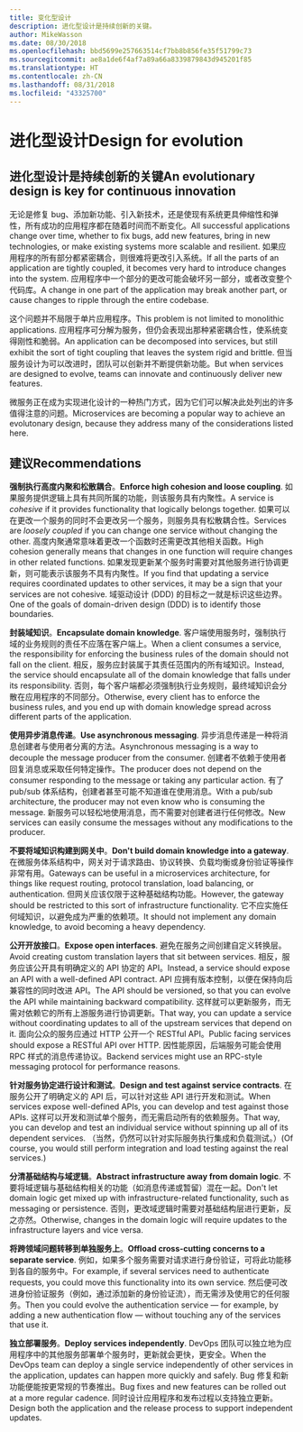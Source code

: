 ```yaml
---
title: 变化型设计
description: 进化型设计是持续创新的关键。
author: MikeWasson
ms.date: 08/30/2018
ms.openlocfilehash: bbd5699e257663514cf7bb8b856fe35f51799c73
ms.sourcegitcommit: ae8a1de6f4af7a89a66a8339879843d945201f85
ms.translationtype: HT
ms.contentlocale: zh-CN
ms.lasthandoff: 08/31/2018
ms.locfileid: "43325700"
---
```

# <a name="design-for-evolution"></a><span data-ttu-id="f8099-103">进化型设计</span><span class="sxs-lookup"><span data-stu-id="f8099-103">Design for evolution</span></span>

## <a name="an-evolutionary-design-is-key-for-continuous-innovation"></a><span data-ttu-id="f8099-104">进化型设计是持续创新的关键</span><span class="sxs-lookup"><span data-stu-id="f8099-104">An evolutionary design is key for continuous innovation</span></span>

<span data-ttu-id="f8099-105">无论是修复 bug、添加新功能、引入新技术，还是使现有系统更具伸缩性和弹性，所有成功的应用程序都在随着时间而不断变化。</span><span class="sxs-lookup"><span data-stu-id="f8099-105">All successful applications change over time, whether to fix bugs, add new features, bring in new technologies, or make existing systems more scalable and resilient.</span></span> <span data-ttu-id="f8099-106">如果应用程序的所有部分都紧密耦合，则很难将更改引入系统。</span><span class="sxs-lookup"><span data-stu-id="f8099-106">If all the parts of an application are tightly coupled, it becomes very hard to introduce changes into the system.</span></span> <span data-ttu-id="f8099-107">应用程序中一个部分的更改可能会破坏另一部分，或者改变整个代码库。</span><span class="sxs-lookup"><span data-stu-id="f8099-107">A change in one part of the application may break another part, or cause changes to ripple through the entire codebase.</span></span>

<span data-ttu-id="f8099-108">这个问题并不局限于单片应用程序。</span><span class="sxs-lookup"><span data-stu-id="f8099-108">This problem is not limited to monolithic applications.</span></span> <span data-ttu-id="f8099-109">应用程序可分解为服务，但仍会表现出那种紧密耦合性，使系统变得刚性和脆弱。</span><span class="sxs-lookup"><span data-stu-id="f8099-109">An application can be decomposed into services, but still exhibit the sort of tight coupling that leaves the system rigid and brittle.</span></span> <span data-ttu-id="f8099-110">但当服务设计为可以改进时，团队可以创新并不断提供新功能。</span><span class="sxs-lookup"><span data-stu-id="f8099-110">But when services are designed to evolve, teams can innovate and continuously deliver new features.</span></span> 

<span data-ttu-id="f8099-111">微服务正在成为实现进化设计的一种热门方式，因为它们可以解决此处列出的许多值得注意的问题。</span><span class="sxs-lookup"><span data-stu-id="f8099-111">Microservices are becoming a popular way to achieve an evolutonary design, because they address many of the considerations listed here.</span></span>

## <a name="recommendations"></a><span data-ttu-id="f8099-112">建议</span><span class="sxs-lookup"><span data-stu-id="f8099-112">Recommendations</span></span>

<span data-ttu-id="f8099-113">**强制执行高度内聚和松散耦合**。</span><span class="sxs-lookup"><span data-stu-id="f8099-113">**Enforce high cohesion and loose coupling**.</span></span> <span data-ttu-id="f8099-114">如果服务提供逻辑上具有共同所属的功能，则该服务具有内聚性。</span><span class="sxs-lookup"><span data-stu-id="f8099-114">A service is *cohesive* if it provides functionality that logically belongs together.</span></span> <span data-ttu-id="f8099-115">如果可以在更改一个服务的同时不会更改另一个服务，则服务具有松散耦合性。</span><span class="sxs-lookup"><span data-stu-id="f8099-115">Services are *loosely coupled* if you can change one service without changing the other.</span></span> <span data-ttu-id="f8099-116">高度内聚通常意味着更改一个函数时还需更改其他相关函数。</span><span class="sxs-lookup"><span data-stu-id="f8099-116">High cohesion generally means that changes in one function will require changes in other related functions.</span></span> <span data-ttu-id="f8099-117">如果发现更新某个服务时需要对其他服务进行协调更新，则可能表示该服务不具有内聚性。</span><span class="sxs-lookup"><span data-stu-id="f8099-117">If you find that updating a service requires coordinated updates to other services, it may be a sign that your services are not cohesive.</span></span> <span data-ttu-id="f8099-118">域驱动设计 (DDD) 的目标之一就是标识这些边界。</span><span class="sxs-lookup"><span data-stu-id="f8099-118">One of the goals of domain-driven design (DDD) is to identify those boundaries.</span></span>

<span data-ttu-id="f8099-119">**封装域知识**。</span><span class="sxs-lookup"><span data-stu-id="f8099-119">**Encapsulate domain knowledge**.</span></span> <span data-ttu-id="f8099-120">客户端使用服务时，强制执行域的业务规则的责任不应落在客户端上。</span><span class="sxs-lookup"><span data-stu-id="f8099-120">When a client consumes a service, the responsibility for enforcing the business rules of the domain should not fall on the client.</span></span> <span data-ttu-id="f8099-121">相反，服务应封装属于其责任范围内的所有域知识。</span><span class="sxs-lookup"><span data-stu-id="f8099-121">Instead, the service should encapsulate all of the domain knowledge that falls under its responsibility.</span></span> <span data-ttu-id="f8099-122">否则，每个客户端都必须强制执行业务规则，最终域知识会分散在应用程序的不同部分。</span><span class="sxs-lookup"><span data-stu-id="f8099-122">Otherwise, every client has to enforce the business rules, and you end up with domain knowledge spread across different parts of the application.</span></span> 

<span data-ttu-id="f8099-123">**使用异步消息传递**。</span><span class="sxs-lookup"><span data-stu-id="f8099-123">**Use asynchronous messaging**.</span></span> <span data-ttu-id="f8099-124">异步消息传递是一种将消息创建者与使用者分离的方法。</span><span class="sxs-lookup"><span data-stu-id="f8099-124">Asynchronous messaging is a way to decouple the message producer from the consumer.</span></span> <span data-ttu-id="f8099-125">创建者不依赖于使用者回复消息或采取任何特定操作。</span><span class="sxs-lookup"><span data-stu-id="f8099-125">The producer does not depend on the consumer responding to the message or taking any particular action.</span></span> <span data-ttu-id="f8099-126">有了 pub/sub 体系结构，创建者甚至可能不知道谁在使用消息。</span><span class="sxs-lookup"><span data-stu-id="f8099-126">With a pub/sub architecture, the producer may not even know who is consuming the message.</span></span> <span data-ttu-id="f8099-127">新服务可以轻松地使用消息，而不需要对创建者进行任何修改。</span><span class="sxs-lookup"><span data-stu-id="f8099-127">New services can easily consume the messages without any modifications to the producer.</span></span>

<span data-ttu-id="f8099-128">**不要将域知识构建到网关中**。</span><span class="sxs-lookup"><span data-stu-id="f8099-128">**Don't build domain knowledge into a gateway**.</span></span> <span data-ttu-id="f8099-129">在微服务体系结构中，网关对于请求路由、协议转换、负载均衡或身份验证等操作非常有用。</span><span class="sxs-lookup"><span data-stu-id="f8099-129">Gateways can be useful in a microservices architecture, for things like request routing, protocol translation, load balancing, or authentication.</span></span> <span data-ttu-id="f8099-130">但网关应该仅限于这种基础结构功能。</span><span class="sxs-lookup"><span data-stu-id="f8099-130">However, the gateway should be restricted to this sort of infrastructure functionality.</span></span> <span data-ttu-id="f8099-131">它不应实施任何域知识，以避免成为严重的依赖项。</span><span class="sxs-lookup"><span data-stu-id="f8099-131">It should not implement any domain knowledge, to avoid becoming a heavy dependency.</span></span>

<span data-ttu-id="f8099-132">**公开开放接口**。</span><span class="sxs-lookup"><span data-stu-id="f8099-132">**Expose open interfaces**.</span></span> <span data-ttu-id="f8099-133">避免在服务之间创建自定义转换层。</span><span class="sxs-lookup"><span data-stu-id="f8099-133">Avoid creating custom translation layers that sit between services.</span></span> <span data-ttu-id="f8099-134">相反，服务应该公开具有明确定义的 API 协定的 API。</span><span class="sxs-lookup"><span data-stu-id="f8099-134">Instead, a service should expose an API with a well-defined API contract.</span></span> <span data-ttu-id="f8099-135">API 应拥有版本控制，以便在保持向后兼容性的同时改进 API。</span><span class="sxs-lookup"><span data-stu-id="f8099-135">The API should be versioned, so that you can evolve the API while maintaining backward compatibility.</span></span> <span data-ttu-id="f8099-136">这样就可以更新服务，而无需对依赖它的所有上游服务进行协调更新。</span><span class="sxs-lookup"><span data-stu-id="f8099-136">That way, you can update a service without coordinating updates to all of the upstream services that depend on it.</span></span> <span data-ttu-id="f8099-137">面向公众的服务应通过 HTTP 公开一个 RESTful API。</span><span class="sxs-lookup"><span data-stu-id="f8099-137">Public facing services should expose a RESTful API over HTTP.</span></span> <span data-ttu-id="f8099-138">因性能原因，后端服务可能会使用 RPC 样式的消息传递协议。</span><span class="sxs-lookup"><span data-stu-id="f8099-138">Backend services might use an RPC-style messaging protocol for performance reasons.</span></span> 

<span data-ttu-id="f8099-139">**针对服务协定进行设计和测试**。</span><span class="sxs-lookup"><span data-stu-id="f8099-139">**Design and test against service contracts**.</span></span> <span data-ttu-id="f8099-140">在服务公开了明确定义的 API 后，可以针对这些 API 进行开发和测试。</span><span class="sxs-lookup"><span data-stu-id="f8099-140">When services expose well-defined APIs, you can develop and test against those APIs.</span></span> <span data-ttu-id="f8099-141">这样可以开发和测试单个服务，而无需启动所有的依赖服务。</span><span class="sxs-lookup"><span data-stu-id="f8099-141">That way, you can develop and test an individual service without spinning up all of its dependent services.</span></span> <span data-ttu-id="f8099-142">（当然，仍然可以针对实际服务执行集成和负载测试。）</span><span class="sxs-lookup"><span data-stu-id="f8099-142">(Of course, you would still perform integration and load testing against the real services.)</span></span>

<span data-ttu-id="f8099-143">**分清基础结构与域逻辑**。</span><span class="sxs-lookup"><span data-stu-id="f8099-143">**Abstract infrastructure away from domain logic**.</span></span> <span data-ttu-id="f8099-144">不要将域逻辑与基础结构相关的功能（如消息传递或暂留）混在一起。</span><span class="sxs-lookup"><span data-stu-id="f8099-144">Don't let domain logic get mixed up with infrastructure-related functionality, such as messaging or persistence.</span></span> <span data-ttu-id="f8099-145">否则，更改域逻辑时需要对基础结构层进行更新，反之亦然。</span><span class="sxs-lookup"><span data-stu-id="f8099-145">Otherwise, changes in the domain logic will require updates to the infrastructure layers and vice versa.</span></span> 

<span data-ttu-id="f8099-146">**将跨领域问题转移到单独服务上**。</span><span class="sxs-lookup"><span data-stu-id="f8099-146">**Offload cross-cutting concerns to a separate service**.</span></span> <span data-ttu-id="f8099-147">例如，如果多个服务需要对请求进行身份验证，可将此功能移到各自的服务中。</span><span class="sxs-lookup"><span data-stu-id="f8099-147">For example, if several services need to authenticate requests, you could move this functionality into its own service.</span></span> <span data-ttu-id="f8099-148">然后便可改进身份验证服务（例如，通过添加新的身份验证流），而无需涉及使用它的任何服务。</span><span class="sxs-lookup"><span data-stu-id="f8099-148">Then you could evolve the authentication service &mdash; for example, by adding a new authentication flow &mdash; without touching any of the services that use it.</span></span>

<span data-ttu-id="f8099-149">**独立部署服务**。</span><span class="sxs-lookup"><span data-stu-id="f8099-149">**Deploy services independently**.</span></span> <span data-ttu-id="f8099-150">DevOps 团队可以独立地为应用程序中的其他服务部署单个服务时，更新就会更快，更安全。</span><span class="sxs-lookup"><span data-stu-id="f8099-150">When the DevOps team can deploy a single service independently of other services in the application, updates can happen more quickly and safely.</span></span> <span data-ttu-id="f8099-151">Bug 修复和新功能便能按更常规的节奏推出。</span><span class="sxs-lookup"><span data-stu-id="f8099-151">Bug fixes and new features can be rolled out at a more regular cadence.</span></span> <span data-ttu-id="f8099-152">同时设计应用程序和发布过程以支持独立更新。</span><span class="sxs-lookup"><span data-stu-id="f8099-152">Design both the application and the release process to support independent updates.</span></span>